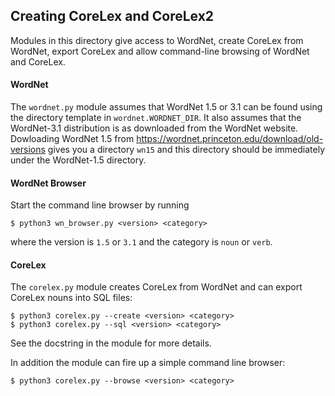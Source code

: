 ## Creating CoreLex and CoreLex2

Modules in this directory give access to WordNet, create CoreLex from WordNet, export CoreLex and allow command-line browsing of WordNet and CoreLex.


#### WordNet

The `wordnet.py` module assumes that WordNet 1.5 or 3.1 can be found using the directory template in `wordnet.WORDNET_DIR`. It also assumes that the WordNet-3.1 distribution is as downloaded from the WordNet website. Dowloading WordNet 1.5 from https://wordnet.princeton.edu/download/old-versions gives you a directory `wn15` and this directory should be immediately under the WordNet-1.5 directory.


#### WordNet Browser

Start the command line browser by running

```
$ python3 wn_browser.py <version> <category>
```

where the version is `1.5` or `3.1` and the category is `noun` or `verb`.


#### CoreLex

The `corelex.py` module creates CoreLex from WordNet and can export CoreLex nouns into SQL files:

```
$ python3 corelex.py --create <version> <category>
$ python3 corelex.py --sql <version> <category>
```

See the docstring in the module for more details.

In addition the module can fire up a simple command line browser:

```
$ python3 corelex.py --browse <version> <category>
```
